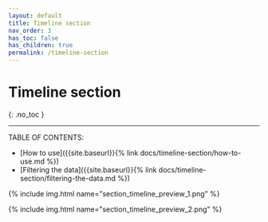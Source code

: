 ```yaml
---
layout: default
title: Timeline section
nav_order: 3
has_toc: false
has_children: true
permalink: /timeline-section
---
```


# Timeline section
{: .no_toc }

---

TABLE OF CONTENTS:
- [How to use]({{site.baseurl}}{% link docs/timeline-section/how-to-use.md %})
- [Filtering the data]({{site.baseurl}}{% link docs/timeline-section/filtering-the-data.md %})


{% include img.html name="section_timeline_preview_1.png" %}

{% include img.html name="section_timeline_preview_2.png" %}